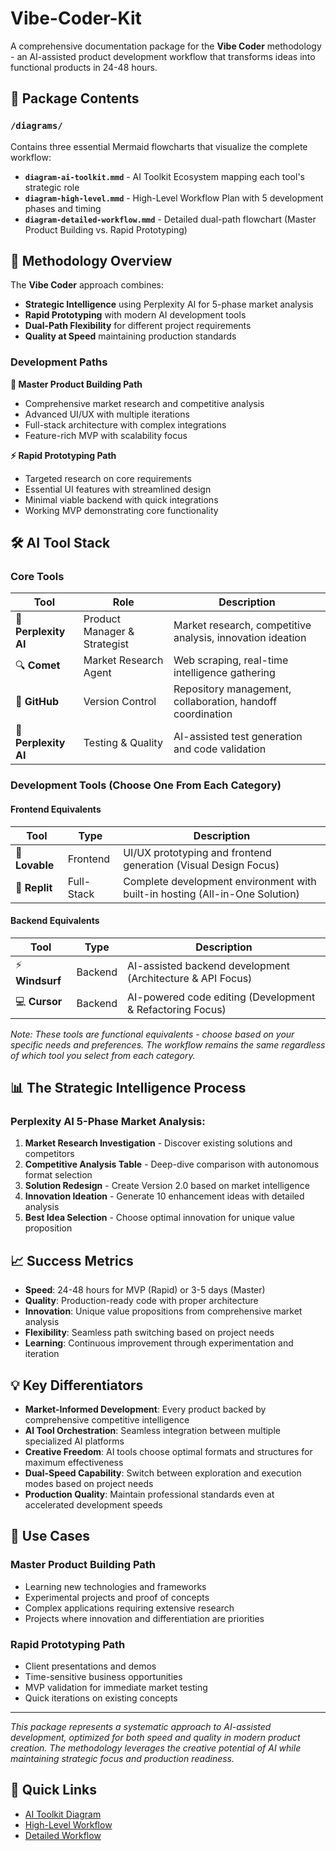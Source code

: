 # Vibe-Coder-Kit

A comprehensive documentation package for the **Vibe Coder** methodology - an AI-assisted product development workflow that transforms ideas into functional products in 24-48 hours.

## 📁 Package Contents

### `/diagrams/`
Contains three essential Mermaid flowcharts that visualize the complete workflow:

- **`diagram-ai-toolkit.mmd`** - AI Toolkit Ecosystem mapping each tool's strategic role
- **`diagram-high-level.mmd`** - High-Level Workflow Plan with 5 development phases and timing
- **`diagram-detailed-workflow.mmd`** - Detailed dual-path flowchart (Master Product Building vs. Rapid Prototyping)

## 🎯 Methodology Overview

The **Vibe Coder** approach combines:
- **Strategic Intelligence** using Perplexity AI for 5-phase market analysis
- **Rapid Prototyping** with modern AI development tools
- **Dual-Path Flexibility** for different project requirements
- **Quality at Speed** maintaining production standards

### Development Paths

**🎨 Master Product Building Path** 
- Comprehensive market research and competitive analysis
- Advanced UI/UX with multiple iterations
- Full-stack architecture with complex integrations
- Feature-rich MVP with scalability focus

**⚡ Rapid Prototyping Path**
- Targeted research on core requirements
- Essential UI features with streamlined design
- Minimal viable backend with quick integrations
- Working MVP demonstrating core functionality

## 🛠️ AI Tool Stack

### Core Tools
| Tool | Role | Description |
|------|------|-------------|
| 🧠 **Perplexity AI** | Product Manager & Strategist | Market research, competitive analysis, innovation ideation |
| 🔍 **Comet** | Market Research Agent | Web scraping, real-time intelligence gathering |
| 📁 **GitHub** | Version Control | Repository management, collaboration, handoff coordination |
| 🧪 **Perplexity AI** | Testing & Quality | AI-assisted test generation and code validation |

### Development Tools (Choose One From Each Category)

#### Frontend Equivalents
| Tool | Type | Description |
|------|------|-------------|
| 🎨 **Lovable** | Frontend | UI/UX prototyping and frontend generation (Visual Design Focus) |
| 🚀 **Replit** | Full-Stack | Complete development environment with built-in hosting (All-in-One Solution) |

#### Backend Equivalents
| Tool | Type | Description |
|------|------|-------------|
| ⚡ **Windsurf** | Backend | AI-assisted backend development (Architecture & API Focus) |
| 💻 **Cursor** | Backend | AI-powered code editing (Development & Refactoring Focus) |

*Note: These tools are functional equivalents - choose based on your specific needs and preferences. The workflow remains the same regardless of which tool you select from each category.*

## 📊 The Strategic Intelligence Process

### Perplexity AI 5-Phase Market Analysis:

1. **Market Research Investigation** - Discover existing solutions and competitors
2. **Competitive Analysis Table** - Deep-dive comparison with autonomous format selection
3. **Solution Redesign** - Create Version 2.0 based on market intelligence
4. **Innovation Ideation** - Generate 10 enhancement ideas with detailed analysis
5. **Best Idea Selection** - Choose optimal innovation for unique value proposition

## 📈 Success Metrics

- **Speed**: 24-48 hours for MVP (Rapid) or 3-5 days (Master)
- **Quality**: Production-ready code with proper architecture
- **Innovation**: Unique value propositions from comprehensive market analysis
- **Flexibility**: Seamless path switching based on project needs
- **Learning**: Continuous improvement through experimentation and iteration

## 💡 Key Differentiators

- **Market-Informed Development**: Every product backed by comprehensive competitive intelligence
- **AI Tool Orchestration**: Seamless integration between multiple specialized AI platforms
- **Creative Freedom**: AI tools choose optimal formats and structures for maximum effectiveness
- **Dual-Speed Capability**: Switch between exploration and execution modes based on project needs
- **Production Quality**: Maintain professional standards even at accelerated development speeds

## 🎯 Use Cases

### Master Product Building Path
- Learning new technologies and frameworks
- Experimental projects and proof of concepts
- Complex applications requiring extensive research
- Projects where innovation and differentiation are priorities

### Rapid Prototyping Path  
- Client presentations and demos
- Time-sensitive business opportunities
- MVP validation for immediate market testing
- Quick iterations on existing concepts

---

*This package represents a systematic approach to AI-assisted development, optimized for both speed and quality in modern product creation. The methodology leverages the creative potential of AI while maintaining strategic focus and production readiness.*

## 🔗 Quick Links
- [AI Toolkit Diagram](diagrams/diagram-ai-toolkit.mmd)
- [High-Level Workflow](diagrams/diagram-high-level.mmd)  
- [Detailed Workflow](diagrams/diagram-detailed-workflow.mmd)
